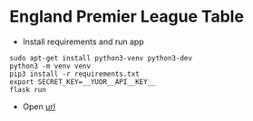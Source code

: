 England Premier League Table
============================

* Install requirements and run app
```
sudo apt-get install python3-venv python3-dev
python3 -m venv venv
pip3 install -r requirements.txt
export SECRET_KEY=__YUOR__API__KEY__
flask run
```

* Open [url](http://127.0.0.1:5000/)

